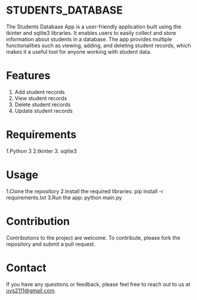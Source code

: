 # STUDENTS_DATABASE

The Students Database App is a user-friendly application built using the tkinter and sqlite3 libraries. It enables users to easily collect and store information about students in a database. The app provides multiple functionalities such as viewing, adding, and deleting student records, which makes it a useful tool for anyone working with student data.

# Features
1. Add student records
2. View student records
3. Delete student records
4. Update student records

# Requirements
1.Python 3
2.tkinter
3. sqlite3

# Usage
1.Clone the repository
2.Install the required libraries: pip install -r requirements.txt
3.Run the app: python main.py

# Contribution
Contributions to the project are welcome. To contribute, please fork the repository and submit a pull request.

# Contact
If you have any questions or feedback, please feel free to reach out to us at uvs2111@gmail.com.
